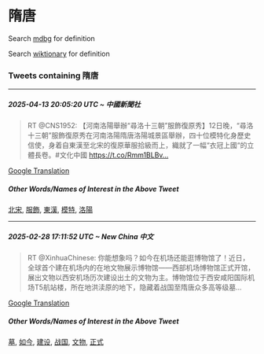 # 隋唐

Search [mdbg](https://www.mdbg.net/chinese/dictionary?page=worddict&wdrst=0&wdqb=隋唐) for definition

Search [wiktionary](https://en.wiktionary.org/wiki/隋唐) for definition

### Tweets containing 隋唐

___
##### 2025-04-13 20:05:20 UTC ~ 中國新聞社
> RT @CNS1952: 【河南洛陽舉辦“尋洛十三朝”服飾復原秀】12日晚，“尋洛十三朝”服飾復原秀在河南洛陽隋唐洛陽城景區舉辦，四十位模特化身歷史信使，身着自東漢至北宋的復原華服拾級而上，織就了一幅“衣冠上國“的立體長卷。#文化中國 https://t.co/Rmm1BLBv…

[Google Translation](https://translate.google.com/?hi=en&tab=TT&sl=zh-CN&tl=en&op=translate&text=RT+%40CNS1952%3A+%E3%80%90%E6%B2%B3%E5%8D%97%E6%B4%9B%E9%99%BD%E8%88%89%E8%BE%A6%E2%80%9C%E5%B0%8B%E6%B4%9B%E5%8D%81%E4%B8%89%E6%9C%9D%E2%80%9D%E6%9C%8D%E9%A3%BE%E5%BE%A9%E5%8E%9F%E7%A7%80%E3%80%9112%E6%97%A5%E6%99%9A%EF%BC%8C%E2%80%9C%E5%B0%8B%E6%B4%9B%E5%8D%81%E4%B8%89%E6%9C%9D%E2%80%9D%E6%9C%8D%E9%A3%BE%E5%BE%A9%E5%8E%9F%E7%A7%80%E5%9C%A8%E6%B2%B3%E5%8D%97%E6%B4%9B%E9%99%BD%E9%9A%8B%E5%94%90%E6%B4%9B%E9%99%BD%E5%9F%8E%E6%99%AF%E5%8D%80%E8%88%89%E8%BE%A6%EF%BC%8C%E5%9B%9B%E5%8D%81%E4%BD%8D%E6%A8%A1%E7%89%B9%E5%8C%96%E8%BA%AB%E6%AD%B7%E5%8F%B2%E4%BF%A1%E4%BD%BF%EF%BC%8C%E8%BA%AB%E7%9D%80%E8%87%AA%E6%9D%B1%E6%BC%A2%E8%87%B3%E5%8C%97%E5%AE%8B%E7%9A%84%E5%BE%A9%E5%8E%9F%E8%8F%AF%E6%9C%8D%E6%8B%BE%E7%B4%9A%E8%80%8C%E4%B8%8A%EF%BC%8C%E7%B9%94%E5%B0%B1%E4%BA%86%E4%B8%80%E5%B9%85%E2%80%9C%E8%A1%A3%E5%86%A0%E4%B8%8A%E5%9C%8B%E2%80%9C%E7%9A%84%E7%AB%8B%E9%AB%94%E9%95%B7%E5%8D%B7%E3%80%82%23%E6%96%87%E5%8C%96%E4%B8%AD%E5%9C%8B+https%3A%2F%2Ft.co%2FRmm1BLBv%E2%80%A6)
##### Other Words/Names of Interest in the Above Tweet
[北宋](北宋.md), [服飾](服飾.md), [東漢](東漢.md), [模特](模特.md), [洛陽](洛陽.md)
___
##### 2025-02-28 17:11:52 UTC ~ New China 中文
> RT @XinhuaChinese: 你能想象吗？如今在机场还能逛博物馆了！近日，全球首个建在机场内的在地文物展示博物馆——西部机场博物馆正式开馆，展出文物以西安机场历次建设出土的文物为主。博物馆位于西安咸阳国际机场T5航站楼，所在地洪渎原的地下，隐藏着战国至隋唐众多高等级墓…

[Google Translation](https://translate.google.com/?hi=en&tab=TT&sl=zh-CN&tl=en&op=translate&text=RT+%40XinhuaChinese%3A+%E4%BD%A0%E8%83%BD%E6%83%B3%E8%B1%A1%E5%90%97%EF%BC%9F%E5%A6%82%E4%BB%8A%E5%9C%A8%E6%9C%BA%E5%9C%BA%E8%BF%98%E8%83%BD%E9%80%9B%E5%8D%9A%E7%89%A9%E9%A6%86%E4%BA%86%EF%BC%81%E8%BF%91%E6%97%A5%EF%BC%8C%E5%85%A8%E7%90%83%E9%A6%96%E4%B8%AA%E5%BB%BA%E5%9C%A8%E6%9C%BA%E5%9C%BA%E5%86%85%E7%9A%84%E5%9C%A8%E5%9C%B0%E6%96%87%E7%89%A9%E5%B1%95%E7%A4%BA%E5%8D%9A%E7%89%A9%E9%A6%86%E2%80%94%E2%80%94%E8%A5%BF%E9%83%A8%E6%9C%BA%E5%9C%BA%E5%8D%9A%E7%89%A9%E9%A6%86%E6%AD%A3%E5%BC%8F%E5%BC%80%E9%A6%86%EF%BC%8C%E5%B1%95%E5%87%BA%E6%96%87%E7%89%A9%E4%BB%A5%E8%A5%BF%E5%AE%89%E6%9C%BA%E5%9C%BA%E5%8E%86%E6%AC%A1%E5%BB%BA%E8%AE%BE%E5%87%BA%E5%9C%9F%E7%9A%84%E6%96%87%E7%89%A9%E4%B8%BA%E4%B8%BB%E3%80%82%E5%8D%9A%E7%89%A9%E9%A6%86%E4%BD%8D%E4%BA%8E%E8%A5%BF%E5%AE%89%E5%92%B8%E9%98%B3%E5%9B%BD%E9%99%85%E6%9C%BA%E5%9C%BAT5%E8%88%AA%E7%AB%99%E6%A5%BC%EF%BC%8C%E6%89%80%E5%9C%A8%E5%9C%B0%E6%B4%AA%E6%B8%8E%E5%8E%9F%E7%9A%84%E5%9C%B0%E4%B8%8B%EF%BC%8C%E9%9A%90%E8%97%8F%E7%9D%80%E6%88%98%E5%9B%BD%E8%87%B3%E9%9A%8B%E5%94%90%E4%BC%97%E5%A4%9A%E9%AB%98%E7%AD%89%E7%BA%A7%E5%A2%93%E2%80%A6)
##### Other Words/Names of Interest in the Above Tweet
[墓](墓.md), [如今](如今.md), [建设](建设.md), [战国](战国.md), [文物](文物.md), [正式](正式.md)
